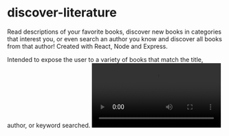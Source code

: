 # discover-literature
Read descriptions of your favorite books, discover new books in categories that interest you, or even search an author you know and discover all books from that author! Created with React, Node and Express.

Intended to expose the user to a variety of books that match the title, author, or keyword searched.
![discover literature api app](gif/app-gif.mp4)
